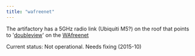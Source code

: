 ```yaml
---
title: "wafreenet"
---
```

The artifactory has a 5GHz radio link (Ubiquiti M5?) on the roof that points to '[doubleview](http://wafn.jolly.so/wind/index.php/nodes?node=11)' on the [WAfreenet](http://www.wafreenet.org/)

Current status: Not operational. Needs fixing (2015-10)
